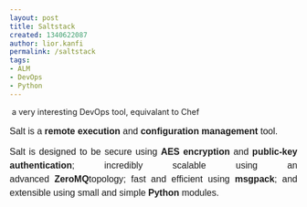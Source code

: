 ```yaml
---
layout: post
title: Saltstack
created: 1340622087
author: lior.kanfi
permalink: /saltstack
tags:
- ALM
- DevOps
- Python
---
```

<p>&nbsp;a very interesting DevOps tool, equivalant to Chef</p>
<p>
<p style="margin-top: 0.8em; margin-bottom: 0.5em; font-family: ff-meta-web-pro-1, ff-meta-web-pro-2, Arial, 'Helvetica Neue', sans-serif; font-size: 16px; line-height: 24px; text-align: justify; ">Salt is a&nbsp;<strong>remote execution</strong>&nbsp;and&nbsp;<strong>configuration management</strong>&nbsp;tool.</p>
<p style="margin-top: 0.8em; margin-bottom: 0.5em; font-family: ff-meta-web-pro-1, ff-meta-web-pro-2, Arial, 'Helvetica Neue', sans-serif; font-size: 16px; line-height: 24px; text-align: justify; ">Salt is designed to be secure using&nbsp;<strong>AES encryption</strong>&nbsp;and&nbsp;<strong>public-key authentication</strong>; incredibly scalable using an advanced&nbsp;<strong>ZeroMQ</strong>topology; fast and efficient using&nbsp;<strong>msgpack</strong>; and extensible using small and simple&nbsp;<strong>Python</strong>&nbsp;modules.</p>
</p>
